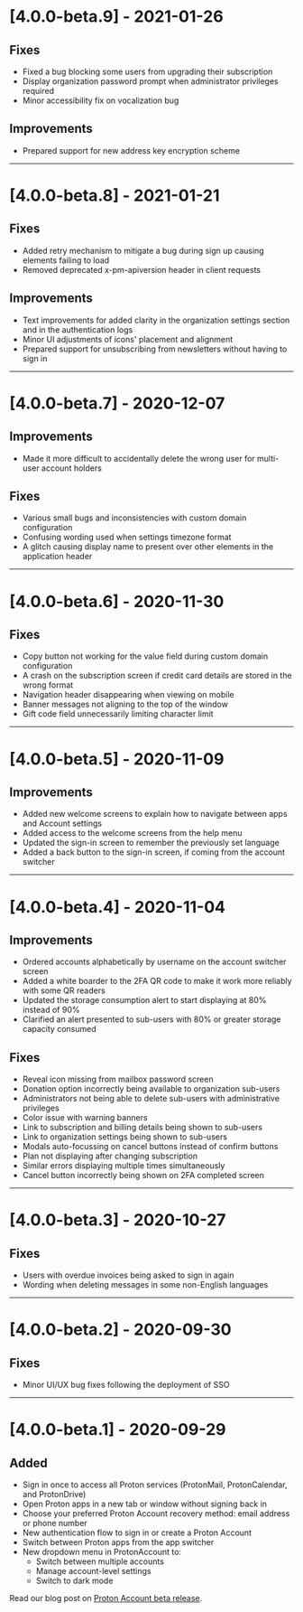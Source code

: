 # [4.0.0-beta.9] - 2021-01-26

## Fixes
- Fixed a bug blocking some users from upgrading their subscription
- Display organization password prompt when administrator privileges required
- Minor accessibility fix on vocalization bug

## Improvements
- Prepared support for new address key encryption scheme

---

# [4.0.0-beta.8] - 2021-01-21

## Fixes
- Added retry mechanism to mitigate a bug during sign up causing elements failing to load
- Removed deprecated x-pm-apiversion header in client requests

## Improvements
- Text improvements for added clarity in the organization settings section and in the authentication logs
- Minor UI adjustments of icons' placement and alignment
- Prepared support for unsubscribing from newsletters without having to sign in

---

# [4.0.0-beta.7] - 2020-12-07

## Improvements

- Made it more difficult to accidentally delete the wrong user for multi-user account holders

## Fixes

- Various small bugs and inconsistencies with custom domain configuration
- Confusing wording used when settings timezone format
- A glitch causing display name to present over other elements in the application header

---

# [4.0.0-beta.6] - 2020-11-30

## Fixes

- Copy button not working for the value field during custom domain configuration
- A crash on the subscription screen if credit card details are stored in the wrong format
- Navigation header disappearing when viewing on mobile
- Banner messages not aligning to the top of the window
- Gift code field unnecessarily limiting character limit 

---

# [4.0.0-beta.5] - 2020-11-09

## Improvements

- Added new welcome screens to explain how to navigate between apps and Account settings
- Added access to the welcome screens from the help menu
- Updated the sign-in screen to remember the previously set language
- Added a back button to the sign-in screen, if coming from the account switcher

---

# [4.0.0-beta.4] - 2020-11-04

## Improvements

- Ordered accounts alphabetically by username on the account switcher screen
- Added a white boarder to the 2FA QR code to make it work more reliably with some QR readers
- Updated the storage consumption alert to start displaying at 80% instead of 90%
- Clarified an alert presented to sub-users with 80% or greater storage capacity consumed

## Fixes

- Reveal icon missing from mailbox password screen
- Donation option incorrectly being available to organization sub-users
- Administrators not being able to delete sub-users with administrative privileges
- Color issue with warning banners
- Link to subscription and billing details being shown to sub-users
- Link to organization settings being shown to sub-users
- Modals auto-focussing on cancel buttons instead of confirm buttons
- Plan not displaying after changing subscription
- Similar errors displaying multiple times simultaneously
- Cancel button incorrectly being shown on 2FA completed screen

---

# [4.0.0-beta.3] - 2020-10-27

## Fixes

- Users with overdue invoices being asked to sign in again
- Wording when deleting messages in some non-English languages

---

# [4.0.0-beta.2] - 2020-09-30

## Fixes

- Minor UI/UX bug fixes following the deployment of SSO

---

# [4.0.0-beta.1] - 2020-09-29

## Added

-   Sign in once to access all Proton services (ProtonMail, ProtonCalendar, and ProtonDrive)
-   Open Proton apps in a new tab or window without signing back in
-   Choose your preferred Proton Account recovery method: email address or phone number
-   New authentication flow to sign in or create a Proton Account
-   Switch between Proton apps from the app switcher
-   New dropdown menu in ProtonAccount to:
    -   Switch between multiple accounts
    -   Manage account-level settings
    -   Switch to dark mode

Read our blog post on [Proton Account beta release](https://protonmail.com/blog/sso-beta).
